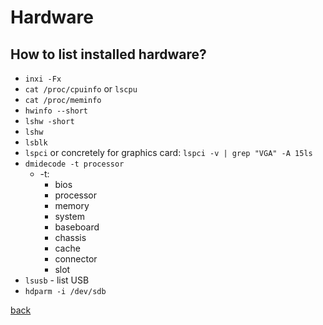 Hardware
========

How to list installed hardware?
-------------------------------

* `inxi -Fx`
* `cat /proc/cpuinfo` or `lscpu`
* `cat /proc/meminfo`
* `hwinfo --short`
* `lshw -short`
* `lshw`
* `lsblk`
* `lspci` or concretely for graphics card: `lspci -v | grep "VGA" -A 15ls`
* `dmidecode -t processor`
  * -t:
    * bios
    * processor
    * memory
    * system
    * baseboard
    * chassis
    * cache
    * connector
    * slot
* `lsusb` - list USB
* `hdparm -i /dev/sdb`

[back](../)

